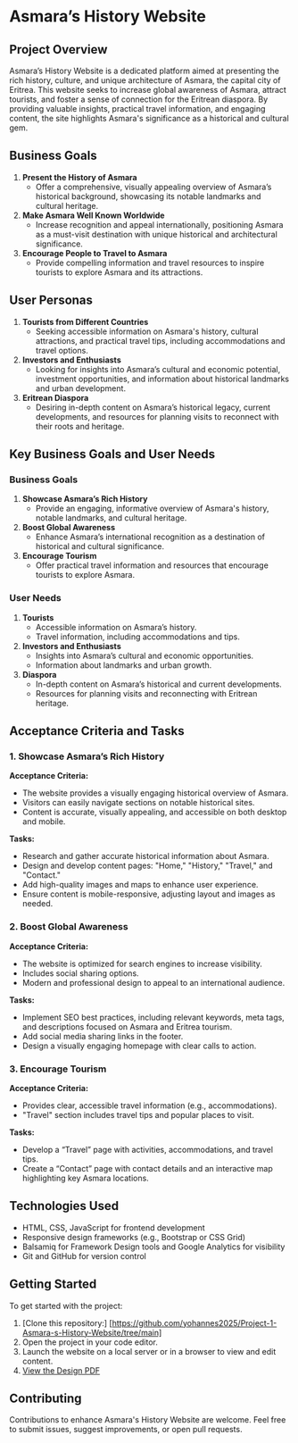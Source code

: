 # Asmara’s History Website

## Project Overview
Asmara’s History Website is a dedicated platform aimed at presenting the rich history, culture, and unique architecture of Asmara, the capital city of Eritrea. This website seeks to increase global awareness of Asmara, attract tourists, and foster a sense of connection for the Eritrean diaspora. By providing valuable insights, practical travel information, and engaging content, the site highlights Asmara's significance as a historical and cultural gem.

## Business Goals
1. **Present the History of Asmara**
   - Offer a comprehensive, visually appealing overview of Asmara’s historical background, showcasing its notable landmarks and cultural heritage.
2. **Make Asmara Well Known Worldwide**
   - Increase recognition and appeal internationally, positioning Asmara as a must-visit destination with unique historical and architectural significance.
3. **Encourage People to Travel to Asmara**
   - Provide compelling information and travel resources to inspire tourists to explore Asmara and its attractions.

## User Personas
1. **Tourists from Different Countries**
   - Seeking accessible information on Asmara's history, cultural attractions, and practical travel tips, including accommodations and travel options.
2. **Investors and Enthusiasts**
   - Looking for insights into Asmara’s cultural and economic potential, investment opportunities, and information about historical landmarks and urban development.
3. **Eritrean Diaspora**
   - Desiring in-depth content on Asmara’s historical legacy, current developments, and resources for planning visits to reconnect with their roots and heritage.

## Key Business Goals and User Needs
### Business Goals
1. **Showcase Asmara’s Rich History**
   - Provide an engaging, informative overview of Asmara's history, notable landmarks, and cultural heritage.
2. **Boost Global Awareness**
   - Enhance Asmara’s international recognition as a destination of historical and cultural significance.
3. **Encourage Tourism**
   - Offer practical travel information and resources that encourage tourists to explore Asmara.

### User Needs
1. **Tourists**
   - Accessible information on Asmara’s history.
   - Travel information, including accommodations and tips.
2. **Investors and Enthusiasts**
   - Insights into Asmara’s cultural and economic opportunities.
   - Information about landmarks and urban growth.
3. **Diaspora**
   - In-depth content on Asmara’s historical and current developments.
   - Resources for planning visits and reconnecting with Eritrean heritage.

## Acceptance Criteria and Tasks
### 1. Showcase Asmara’s Rich History
**Acceptance Criteria:**
- The website provides a visually engaging historical overview of Asmara.
- Visitors can easily navigate sections on notable historical sites.
- Content is accurate, visually appealing, and accessible on both desktop and mobile.

**Tasks:**
- Research and gather accurate historical information about Asmara.
- Design and develop content pages: "Home," "History," "Travel," and "Contact."
- Add high-quality images and maps to enhance user experience.
- Ensure content is mobile-responsive, adjusting layout and images as needed.

### 2. Boost Global Awareness
**Acceptance Criteria:**
- The website is optimized for search engines to increase visibility.
- Includes social sharing options.
- Modern and professional design to appeal to an international audience.

**Tasks:**
- Implement SEO best practices, including relevant keywords, meta tags, and descriptions focused on Asmara and Eritrea tourism.
- Add social media sharing links in the footer.
- Design a visually engaging homepage with clear calls to action.

### 3. Encourage Tourism
**Acceptance Criteria:**
- Provides clear, accessible travel information (e.g., accommodations).
- "Travel" section includes travel tips and popular places to visit.

**Tasks:**
- Develop a “Travel” page with activities, accommodations, and travel tips.
- Create a “Contact” page with contact details and an interactive map highlighting key Asmara locations.

## Technologies Used
- HTML, CSS, JavaScript for frontend development
- Responsive design frameworks (e.g., Bootstrap or CSS Grid)
- Balsamiq for Framework Design tools and Google Analytics for visibility
- Git and GitHub for version control

## Getting Started
To get started with the project:
1. [Clone this repository:] [https://github.com/yohannes2025/Project-1-Asmara-s-History-Website/tree/main]
2. Open the project in your code editor.
3. Launch the website on a local server or in a browser to view and edit content.
4. [View the Design PDF](../docs/project-1-design.pdf)

## Contributing
Contributions to enhance Asmara's History Website are welcome. Feel free to submit issues, suggest improvements, or open pull requests.
